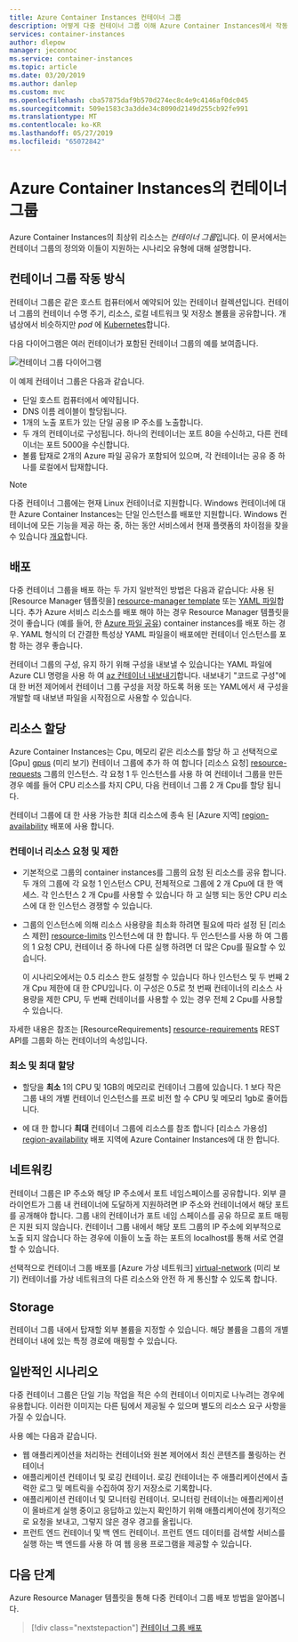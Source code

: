 ```yaml
---
title: Azure Container Instances 컨테이너 그룹
description: 어떻게 다중 컨테이너 그룹 이해 Azure Container Instances에서 작동
services: container-instances
author: dlepow
manager: jeconnoc
ms.service: container-instances
ms.topic: article
ms.date: 03/20/2019
ms.author: danlep
ms.custom: mvc
ms.openlocfilehash: cba57875daf9b570d274ec8c4e9c4146af0dc045
ms.sourcegitcommit: 509e1583c3a3dde34c8090d2149d255cb92fe991
ms.translationtype: MT
ms.contentlocale: ko-KR
ms.lasthandoff: 05/27/2019
ms.locfileid: "65072842"
---
```

# <a name="container-groups-in-azure-container-instances"></a>Azure Container Instances의 컨테이너 그룹

Azure Container Instances의 최상위 리소스는 *컨테이너 그룹*입니다. 이 문서에서는 컨테이너 그룹의 정의와 이들이 지원하는 시나리오 유형에 대해 설명합니다.

## <a name="how-a-container-group-works"></a>컨테이너 그룹 작동 방식

컨테이너 그룹은 같은 호스트 컴퓨터에서 예약되어 있는 컨테이너 컬렉션입니다. 컨테이너 그룹의 컨테이너 수명 주기, 리소스, 로컬 네트워크 및 저장소 볼륨을 공유합니다. 개념상에서 비슷하지만 *pod* 에 [Kubernetes][kubernetes-pod]합니다.

다음 다이어그램은 여러 컨테이너가 포함된 컨테이너 그룹의 예를 보여줍니다.

![컨테이너 그룹 다이어그램][container-groups-example]

이 예제 컨테이너 그룹은 다음과 같습니다.

* 단일 호스트 컴퓨터에서 예약됩니다.
* DNS 이름 레이블이 할당됩니다.
* 1개의 노출 포트가 있는 단일 공용 IP 주소를 노출합니다.
* 두 개의 컨테이너로 구성됩니다. 하나의 컨테이너는 포트 80을 수신하고, 다른 컨테이너는 포트 5000을 수신합니다.
* 볼륨 탑재로 2개의 Azure 파일 공유가 포함되어 있으며, 각 컨테이너는 공유 중 하나를 로컬에서 탑재합니다.

> [!NOTE]
> 다중 컨테이너 그룹에는 현재 Linux 컨테이너로 지원합니다. Windows 컨테이너에 대 한 Azure Container Instances는 단일 인스턴스를 배포만 지원합니다. Windows 컨테이너에 모든 기능을 제공 하는 중, 하는 동안 서비스에서 현재 플랫폼의 차이점을 찾을 수 있습니다 [개요](container-instances-overview.md#linux-and-windows-containers)합니다.

## <a name="deployment"></a>배포

다중 컨테이너 그룹을 배포 하는 두 가지 일반적인 방법은 다음과 같습니다: 사용 된 [Resource Manager 템플릿을] [ resource-manager template] 또는 [YAML 파일][yaml-file]합니다. 추가 Azure 서비스 리소스를 배포 해야 하는 경우 Resource Manager 템플릿을 것이 좋습니다 (예를 들어, 한 [Azure 파일 공유][azure-files]) container instances를 배포 하는 경우. YAML 형식의 더 간결한 특성상 YAML 파일을이 배포에만 컨테이너 인스턴스를 포함 하는 경우 좋습니다.

컨테이너 그룹의 구성, 유지 하기 위해 구성을 내보낼 수 있습니다는 YAML 파일에 Azure CLI 명령을 사용 하 여 [az 컨테이너 내보내기][az-container-export]합니다. 내보내기 "코드로 구성"에 대 한 버전 제어에서 컨테이너 그룹 구성을 저장 하도록 허용 또는 YAML에서 새 구성을 개발할 때 내보낸 파일을 시작점으로 사용할 수 있습니다.

## <a name="resource-allocation"></a>리소스 할당

Azure Container Instances는 Cpu, 메모리 같은 리소스를 할당 하 고 선택적으로 [Gpu] [ gpus] (미리 보기) 컨테이너 그룹에 추가 하 여 합니다 [리소스 요청] [ resource-requests] 그룹의 인스턴스. 각 요청 1 두 인스턴스를 사용 하 여 컨테이너 그룹을 만든 경우 예를 들어 CPU 리소스를 차지 CPU, 다음 컨테이너 그룹 2 개 Cpu를 할당 됩니다.

컨테이너 그룹에 대 한 사용 가능한 최대 리소스에 종속 된 [Azure 지역] [ region-availability] 배포에 사용 합니다.

### <a name="container-resource-requests-and-limits"></a>컨테이너 리소스 요청 및 제한

* 기본적으로 그룹의 container instances를 그룹의 요청 된 리소스를 공유 합니다. 두 개의 그룹에 각 요청 1 인스턴스 CPU, 전체적으로 그룹에 2 개 Cpu에 대 한 액세스. 각 인스턴스 2 개 Cpu를 사용할 수 있습니다 하 고 실행 되는 동안 CPU 리소스에 대 한 인스턴스 경쟁할 수 있습니다.

* 그룹의 인스턴스에 의해 리소스 사용량을 최소화 하려면 필요에 따라 설정 된 [리소스 제한] [ resource-limits] 인스턴스에 대 한 합니다. 두 인스턴스를 사용 하 여 그룹의 1 요청 CPU, 컨테이너 중 하나에 다른 실행 하려면 더 많은 Cpu를 필요할 수 있습니다.

  이 시나리오에서는 0.5 리소스 한도 설정할 수 있습니다 하나 인스턴스 및 두 번째 2 개 Cpu 제한에 대 한 CPU입니다. 이 구성은 0.5로 첫 번째 컨테이너의 리소스 사용량을 제한 CPU, 두 번째 컨테이너를 사용할 수 있는 경우 전체 2 Cpu를 사용할 수 있습니다.

자세한 내용은 참조는 [ResourceRequirements] [ resource-requirements] REST API를 그룹화 하는 컨테이너의 속성입니다.

### <a name="minimum-and-maximum-allocation"></a>최소 및 최대 할당

* 할당을 **최소** 1의 CPU 및 1GB의 메모리로 컨테이너 그룹에 있습니다. 1 보다 작은 그룹 내의 개별 컨테이너 인스턴스를 프로 비전 할 수 CPU 및 메모리 1gb로 줄어듭니다. 

* 에 대 한 합니다 **최대** 컨테이너 그룹에 리소스를 참조 합니다 [리소스 가용성] [ region-availability] 배포 지역에 Azure Container Instances에 대 한 합니다.

## <a name="networking"></a>네트워킹

컨테이너 그룹은 IP 주소와 해당 IP 주소에서 포트 네임스페이스를 공유합니다. 외부 클라이언트가 그룹 내 컨테이너에 도달하게 지원하려면 IP 주소와 컨테이너에서 해당 포트를 공개해야 합니다. 그룹 내의 컨테이너가 포트 네임 스페이스를 공유 하므로 포트 매핑은 지원 되지 않습니다. 컨테이너 그룹 내에서 해당 포트 그룹의 IP 주소에 외부적으로 노출 되지 않습니다 하는 경우에 이들이 노출 하는 포트의 localhost를 통해 서로 연결할 수 있습니다.

선택적으로 컨테이너 그룹 배포를 [Azure 가상 네트워크] [ virtual-network] (미리 보기) 컨테이너를 가상 네트워크의 다른 리소스와 안전 하 게 통신할 수 있도록 합니다.

## <a name="storage"></a>Storage

컨테이너 그룹 내에서 탑재할 외부 볼륨을 지정할 수 있습니다. 해당 볼륨을 그룹의 개별 컨테이너 내에 있는 특정 경로에 매핑할 수 있습니다.

## <a name="common-scenarios"></a>일반적인 시나리오

다중 컨테이너 그룹은 단일 기능 작업을 적은 수의 컨테이너 이미지로 나누려는 경우에 유용합니다. 이러한 이미지는 다른 팀에서 제공될 수 있으며 별도의 리소스 요구 사항을 가질 수 있습니다.

사용 예는 다음과 같습니다.

* 웹 애플리케이션을 처리하는 컨테이너와 원본 제어에서 최신 콘텐츠를 풀링하는 컨테이너
* 애플리케이션 컨테이너 및 로깅 컨테이너. 로깅 컨테이너는 주 애플리케이션에서 출력한 로그 및 메트릭을 수집하여 장기 저장소로 기록합니다.
* 애플리케이션 컨테이너 및 모니터링 컨테이너. 모니터링 컨테이너는 애플리케이션이 올바르게 실행 중이고 응답하고 있는지 확인하기 위해 애플리케이션에 정기적으로 요청을 보내고, 그렇지 않은 경우 경고를 올립니다.
* 프런트 엔드 컨테이너 및 백 엔드 컨테이너. 프런트 엔드 데이터를 검색할 서비스를 실행 하는 백 엔드를 사용 하 여 웹 응용 프로그램을 제공할 수 있습니다. 

## <a name="next-steps"></a>다음 단계

Azure Resource Manager 템플릿을 통해 다중 컨테이너 그룹 배포 방법을 알아봅니다.

> [!div class="nextstepaction"]
> [컨테이너 그룹 배포][resource-manager template]

<!-- IMAGES -->
[container-groups-example]: ./media/container-instances-container-groups/container-groups-example.png

<!-- LINKS - External -->
[dcos-pod]: https://dcos.io/docs/1.10/deploying-services/pods/
[kubernetes-pod]: https://kubernetes.io/docs/concepts/workloads/pods/pod/

<!-- LINKS - Internal -->
[resource-manager template]: container-instances-multi-container-group.md
[yaml-file]: container-instances-multi-container-yaml.md
[region-availability]: container-instances-region-availability.md
[resource-requests]: /rest/api/container-instances/containergroups/createorupdate#resourcerequests
[resource-limits]: /rest/api/container-instances/containergroups/createorupdate#resourcelimits
[resource-requirements]: /rest/api/container-instances/containergroups/createorupdate#resourcerequirements
[azure-files]: container-instances-volume-azure-files.md
[virtual-network]: container-instances-vnet.md
[gpus]: container-instances-gpu.md
[az-container-export]: /cli/azure/container#az-container-export
